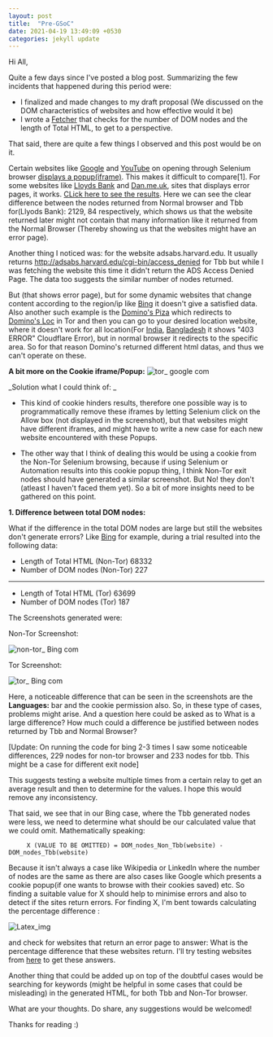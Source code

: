 ```yaml
---
layout: post
title:  "Pre-GSoC"
date: 2021-04-19 13:49:09 +0530
categories: jekyll update
---
```



Hi All,

Quite a few days since I've posted a blog post. Summarizing the few incidents that happened during this period were:

- I finalized and made changes to my draft proposal (We discussed on the DOM characteristics of websites and how effective would it be)
- I wrote a [Fetcher](https://github.com/Hackhard/Fetcher/blob/main/exp.py) that checks for the number of DOM nodes and the length of Total HTML, to get to a perspective.

That said, there are quite a few things I observed and this post would be on it.


Certain websites like [Google](https://www.google.com) and [YouTube](https://www.youtube.com) on opening through Selenium browser [displays a popup(iframe)](https://stackoverflow.com/questions/64846902/how-to-get-rid-of-the-google-cookie-pop-up-with-my-selenium-automation).
This makes it difficult to compare[1]. For some websites like [Lloyds Bank](https://www.lloydsbank.com/) and [Dan.me.uk](https://dan.me.uk), sites that displays error pages, it works. [CLick here to see the results](https://github.com/Hackhard/Fetcher/blob/main/Error_websites/error_websites.txt). 
Here we can see the clear difference between the nodes returned from Normal browser and Tbb for(Llyods Bank): 2129, 84 respectively, which shows us that the website returned later might not contain that many information like it returned from the Normal Browser (Thereby showing us that the websites might have an error page).

Another thing I noticed was: for the website adsabs.harvard.edu. It usually returns http://adsabs.harvard.edu/cgi-bin/access_denied for Tbb but while I was fetching the website this time it didn't return the ADS Access Denied Page. The data too suggests the similar number of nodes returned. 

But (that shows error page), but for some dynamic websites that change content according to the region/ip like [Bing](https://www.bing.com/) it doesn't give a satisfied data. Also another such example is the [Domino's Piza](https://www.dominos.com/) which redirects to [Domino's Loc](https://www.dominos.com/index.intl.html) in Tor and then you can go to your desired location website, where it doesn't work for all location(For [India](https://www.dominos.co.in/), [Bangladesh](http://www.dominos.com.bd/) it shows "403 ERROR" Cloudflare Error), but in normal browser it redirects to the specific area. So for that reason Domino's returned different html datas, and thus we can't operate on these.

**A bit more on the Cookie iframe/Popup:**
![tor_ google com](https://user-images.githubusercontent.com/34208125/115275027-e3749c00-a15e-11eb-8385-32fca0b18aec.png)

 _Solution what I could think of: _

+ This kind of cookie hinders results, therefore one possible way is to programmatically remove these iframes by letting Selenium click on the Allow box (not displayed in the screenshot), but that websites might have different iframes, and might have to write a new case for each new website encountered with these Popups.

+ The other way that I think of dealing this would be using a cookie from the Non-Tor Selenium browsing, because if using Selenium or Automation results into this cookie popup thing, I think Non-Tor exit nodes should have generated a similar screenshot. But No! they don't (atleast I haven't faced them yet). So a bit of more insights need to be gathered on this point.

**1. Difference between total DOM nodes:**

What if the difference in the total DOM nodes are large but still the websites don't generate errors? Like [Bing](https://www.bing.com) for example, during a trial resulted into the following data:
 
  + Length of Total HTML (Non-Tor)     68332
  + Number of DOM nodes (Non-Tor)      227

  ----------------------------------------------
  
  
  + Length of Total HTML (Tor)     63699
  + Number of DOM nodes (Tor)      187


The Screenshots generated were:

Non-Tor Screenshot:

![non-tor_ Bing com](https://user-images.githubusercontent.com/34208125/115283643-466b3080-a169-11eb-8761-7474dd8f86f1.png)

Tor Screenshot:

![tor_ Bing com](https://user-images.githubusercontent.com/34208125/115283651-4834f400-a169-11eb-9678-f406c413b619.png)

Here, a noticeable difference that can be seen in the screenshots are the **Languages:** bar and the cookie permission also. So, in these type of cases, problems might arise. And a question here could be asked as to What is a large difference? How much could a difference be justified between nodes returned by Tbb and Normal Browser?

[Update: On running the code for bing 2-3 times I saw some noticeable differences, 229 nodes for non-tor browser and 233 nodes for tbb. This might be a case for different exit node]

This suggests testing a website multiple times from a certain relay to get an average result and then to determine for the values. I hope this would remove any inconsistency.

That said, we see that in our Bing case, where the Tbb generated nodes were less, we need to determine what should be our calculated value that we could omit. Mathematically speaking:

         X (VALUE TO BE OMITTED) = DOM_nodes_Non_Tbb(website) - DOM_nodes_Tbb(website) 
                                          
Because it isn't always a case like Wikipedia or LinkedIn where the number of nodes are the same as there are also cases like Google which presents a cookie popup(if one wants to browse with their cookies saved) etc.
So finding a suitable value for X should help to minimise errors and also to detect if the sites return errors. For finding X, I'm bent towards calculating the percentage difference : 

![Latex_img](http://latex2png.com/pngs/f0e2bad8cce8251f0ff9545ee405dd04.png)

and check for websites that return an error page to answer: What is the percentage difference that these websites return. I'll try testing websites from [here](https://gitlab.torproject.org/legacy/trac/-/wikis/org/doc/ListOfServicesBlockingTor) to get these answers.

Another thing that could be added up on top of the doubtful cases would be searching for keywords (might be helpful in some cases that could be misleading) in the generated HTML, for both Tbb and Non-Tor browser. 


What are your thoughts. Do share, any suggestions would be welcomed!

Thanks for reading  :)

 



